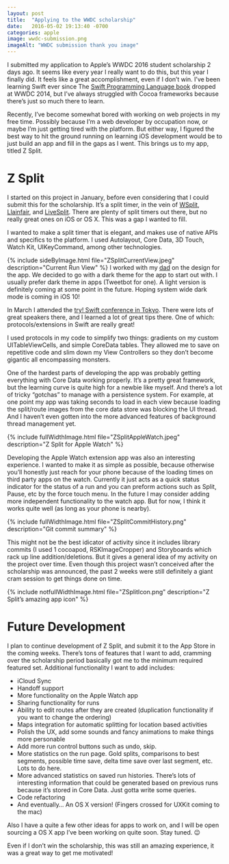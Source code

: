 ```yaml
---
layout: post
title:  "Applying to the WWDC scholarship"
date:   2016-05-02 19:13:40 -0700
categories: apple
image: wwdc-submission.png
imageAlt: "WWDC submission thank you image"
---
```


I submitted my application to Apple’s WWDC 2016 student scholarship 2 days ago. It seems like every year I really want to do this, but this year I finally did. It feels like a great accomplishment, even if I don’t win. I’ve been learning Swift ever since The [Swift Programming Language book](https://itunes.apple.com/us/book/swift-programming-language/id881256329?mt=11) dropped at WWDC 2014, but I’ve always struggled with Cocoa frameworks because there’s just so much there to learn.  

Recently, I’ve become somewhat bored with working on web projects in my free time. Possibly because I’m a web developer by occupation now, or maybe I’m just getting tired with the platform. But either way, I figured the best way to hit the ground running on learning iOS development would be to just build an app and fill in the gaps as I went. This brings us to my app, titled Z Split.  


# Z Split

I started on this project in January, before even considering that I could submit this for the scholarship. It’s a split timer, in the vein of [WSplit](http://www.speedrunslive.com/tools/), [Llainfair](http://jenmaarai.com/llanfair/en/), and [LiveSplit](http://livesplit.org/). There are plenty of split timers out there, but no really great ones on iOS or OS X. This was a gap I wanted to fill.  

I wanted to make a split timer that is elegant, and makes use of native APIs and specifics to the platform. I used Autolayout, Core Data, 3D Touch, Watch Kit, UIKeyCommand, among other technologies.

{% include sideByImage.html file="ZSplitCurrentView.jpeg" description="Current Run View" %}
I worked with my [dad](https://twitter.com/the_big_cor) on the design for the app. We decided to go with a dark theme for the app to start out with. I usually prefer dark theme in apps (Tweetbot for one). A light version is definitely coming at some point in the future. Hoping system wide dark mode is coming in iOS 10!  

In March I attended the [try! Swift conference in Tokyo](http://www.tryswiftconf.com/en). There were lots of great speakers there, and I learned a lot of great tips there. One of which: protocols/extensions in Swift are really great!  

I used protocols in my code to simplify two things: gradients on my custom UITableViewCells, and simple CoreData tables. They allowed me to save on repetitive code and slim down my View Controllers so they don’t become gigantic all encompassing monsters.  

One of the hardest parts of developing the app was probably getting everything with Core Data working properly. It’s a pretty great framework, but the learning curve is quite high for a newbie like myself. And there’s a lot of tricky “gotchas” to manage with a persistence system. For example, at one point my app was taking seconds to load in each view because loading the split/route images from the core data store was blocking the UI thread. And I haven’t even gotten into the more advanced features of background thread management yet.

{% include fullWidthImage.html file="ZSplitAppleWatch.jpeg" description="Z Split for Apple Watch" %}

Developing the Apple Watch extension app was also an interesting experience. I wanted to make it as simple as possible, because otherwise you’ll honestly just reach for your phone because of the loading times on third party apps on the watch. Currently it just acts as a quick status indicator for the status of a run and you can preform actions such as Split, Pause, etc by the force touch menu. In the future I may consider adding more independent functionality to the watch app. But for now, I think it works quite well (as long as your phone is nearby).

{% include fullWidthImage.html file="ZSplitCommitHistory.png" description="Git commit summary" %}

This might not be the best idicator of activity since it includes library commits (I used 1 cocoapod, RSKImageCropper) and Storyboards which rack up line addition/deletions. But it gives a general idea of my activity on the project over time. Even though this project wasn’t conceived after the scholarship was announced, the past 2 weeks were still definitely a giant cram session to get things done on time.


{% include notfullWidthImage.html file="ZSplitIcon.png" description="Z Split’s amazing app icon" %}

# Future Development
I plan to continue development of Z Split, and submit it to the App Store in the coming weeks. There’s tons of features that I want to add, cramming over the scholarship period basically got me to the minimum required featured set. Additional functionality I want to add includes:
+ iCloud Sync
+ Handoff support
+ More functionality on the Apple Watch app
+ Sharing functionality for runs
+ Ability to edit routes after they are created (duplication functionality if you want to change the ordering)
+ Maps integration for automatic splitting for location based activities
+ Polish the UX, add some sounds and fancy animations to make things more personable
+ Add more run control buttons such as undo, skip.
+ More statistics on the run page. Gold splits, comparisons to best segments, possible time save, delta time save over last segment, etc. Lots to do here.
+ More advanced statistics on saved run histories. There’s lots of interesting information that could be generated based on previous runs because it’s stored in Core Data. Just gotta write some queries.
+ Code refactoring
+ And eventually… An OS X version! (Fingers crossed for UXKit coming to the mac)

Also I have a quite a few other ideas for apps to work on, and I will be open sourcing a OS X app I’ve been working on quite soon. Stay tuned. 😉

Even if I don’t win the scholarship, this was still an amazing experience, it was a great way to get me motivated!